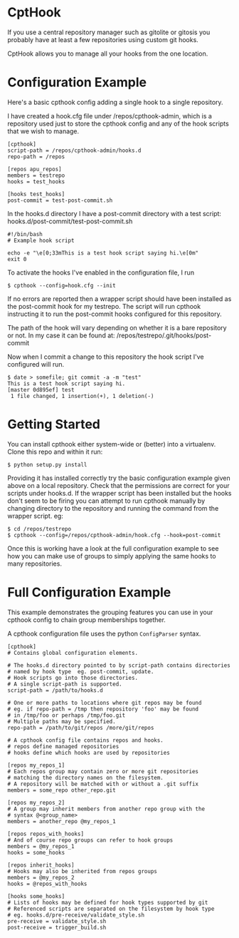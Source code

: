 CptHook
=======

If you use a central repository manager such as gitolite or gitosis you
probably have at least a few repositories using custom git hooks.

CptHook allows you to manage all your hooks from the one location.

Configuration Example
=====================

Here's a basic cpthook config adding a single hook to a single repository.

I have created a hook.cfg file under /repos/cpthook-admin,
which is a repository used just to store the cpthook config and any of
the hook scripts that we wish to manage.

    [cpthook]
    script-path = /repos/cpthook-admin/hooks.d
    repo-path = /repos

    [repos apu_repos]
    members = testrepo
    hooks = test_hooks

    [hooks test_hooks]
    post-commit = test-post-commit.sh

In the hooks.d directory I have a post-commit directory with a test
script: hooks.d/post-commit/test-post-commit.sh

    #!/bin/bash
    # Example hook script

    echo -e "\e[0;33mThis is a test hook script saying hi.\e[0m"
    exit 0

To activate the hooks I've enabled in the configuration file, I run

    $ cpthook --config=hook.cfg --init

If no errors are reported then a wrapper script should have been
installed as the post-commit hook for my testrepo.  The script will
run cpthook instructing it to run the post-commit hooks configured for
this repository.  

The path of the hook will vary depending on whether it is a bare
repository or not. In my case it can be found at:
/repos/testrepo/.git/hooks/post-commit

Now when I commit a change to this repository the hook script I've
configured will run.

    $ date > somefile; git commit -a -m "test"
    This is a test hook script saying hi.
    [master 0d895ef] test
     1 file changed, 1 insertion(+), 1 deletion(-)

Getting Started
===============

You can install cpthook either system-wide or (better) into a
virtualenv. Clone this repo and within it run:

    $ python setup.py install

Providing it has installed correctly try the basic configuration example
given above on a local repository. Check that the permissions are
correct for your scripts under hooks.d. If the wrapper script has been
installed but the hooks don't seem to be firing you can attempt to run
cpthook manually by changing directory to the repository and running the
command from the wrapper script. eg:

    $ cd /repos/testrepo
    $ cpthook --config=/repos/cpthook-admin/hook.cfg --hook=post-commit

Once this is working have a look at the full configuration example to
see how you can make use of groups to simply applying the same hooks
to many repositories.

Full Configuration Example
==========================

This example demonstrates the grouping features you can use in your
cpthook config to chain group memberships together.

A cpthook configuration file uses the python `ConfigParser` syntax.

    [cpthook]
    # Contains global configuration elements.

    # The hooks.d directory pointed to by script-path contains directories
    # named by hook type  eg. post-commit, update.
    # Hook scripts go into those directories.
    # A single script-path is supported.
    script-path = /path/to/hooks.d

    # One or more paths to locations where git repos may be found
    # eg. if repo-path = /tmp then repository 'foo' may be found
    # in /tmp/foo or perhaps /tmp/foo.git
    # Multiple paths may be specified.
    repo-path = /path/to/git/repos /more/git/repos
    
    # A cpthook config file contains repos and hooks.
    # repos define managed repositories
    # hooks define which hooks are used by repositories
    
    [repos my_repos_1]
    # Each repos group may contain zero or more git repositories
    # matching the directory names on the filesystem.
    # A repository will be matched with or without a .git suffix
    members = some_repo other_repo.git
    
    [repos my_repos_2]
    # A group may inherit members from another repo group with the
    # syntax @<group_name>
    members = another_repo @my_repos_1
    
    [repos repos_with_hooks]
    # And of course repo groups can refer to hook groups
    members = @my_repos_1
    hooks = some_hooks
    
    [repos inherit_hooks]
    # Hooks may also be inherited from repos groups
    members = @my_repos_2
    hooks = @repos_with_hooks
    
    [hooks some_hooks]
    # Lists of hooks may be defined for hook types supported by git
    # Referenced scripts are separated on the filesystem by hook type
    # eg. hooks.d/pre-receive/validate_style.sh
    pre-receive = validate_style.sh
    post-receive = trigger_build.sh
